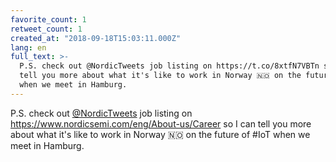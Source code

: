 ```yaml
---
favorite_count: 1
retweet_count: 1
created_at: "2018-09-18T15:03:11.000Z"
lang: en
full_text: >-
  P.S. check out @NordicTweets job listing on https://t.co/8xtfN7VBTn so I can
  tell you more about what it's like to work in Norway 🇳🇴 on the future of #IoT
  when we meet in Hamburg.
---
```


P.S. check out [@NordicTweets](https://twitter.com/NordicTweets) job listing on
<https://www.nordicsemi.com/eng/About-us/Career> so I can tell you more about
what it's like to work in Norway 🇳🇴 on the future of #IoT when we meet in
Hamburg.
